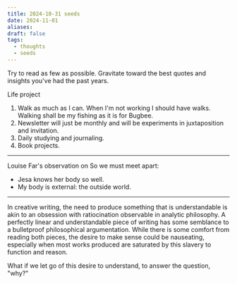 ```yaml
---
title: 2024-10-31 seeds
date: 2024-11-01
aliases: 
draft: false
tags:
  - thoughts
  - seeds
---
```

Try to read as few as possible. Gravitate toward the best quotes and insights you've had the past years.

Life project
1. Walk as much as I can. When I'm not working I should have walks. Walking shall be my fishing as it is for Bugbee.
2. Newsletter will just be monthly and will be experiments in juxtaposition and invitation.
3. Daily studying and journaling.
4. Book projects.

***
Louise Far's observation on So we must meet apart:
- Jesa knows her body so well.
- My body is external: the outside world.
***
In creative writing, the need to produce something that is understandable is akin to an obsession with ratiocination observable in analytic philosophy. A perfectly linear and understandable piece of writing has some semblance to a bulletproof philosophical argumentation. While there is some comfort from reading both pieces, the desire to make sense could be nauseating, especially when most works produced are saturated by this slavery to function and reason.

What if we let go of this desire to understand, to answer the question, "why?" 
